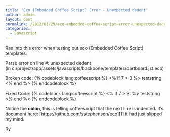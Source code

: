 ```yaml
---
title: 'Eco (Embedded Coffee Script) Error - Unexpected dedent'
author: admin
layout: post
permalink: /2012/01/29/eco-embedded-coffee-script-error-unexpected-dedent/
categories:
  - Javascript
---
```



Ran into this error when testing out eco (Embedded Coffee Script) templates.

Parse error on line #: unexpected dedent  
(in c:/project/app/assets/javascripts/backbone/templates/dartboard.jst.eco)

Broken code:
{% codeblock lang:coffeescript %}
<% if 7 > 3 %>
  teststring
<% end %>
{% endcodeblock %}

Fixed Code:
{% codeblock lang:coffeescript %}
<% if 7 > 3: %>
  teststring
<% end %>
{% endcodeblock %}

Notice the **colon**, this is telling coffeescript that the next line is indented. It’s document here: [https://github.com/sstephenson/eco][1] it had just slipped my mind.

 [1]: https://github.com/sstephenson/eco "https://github.com/sstephenson/eco"

Ry